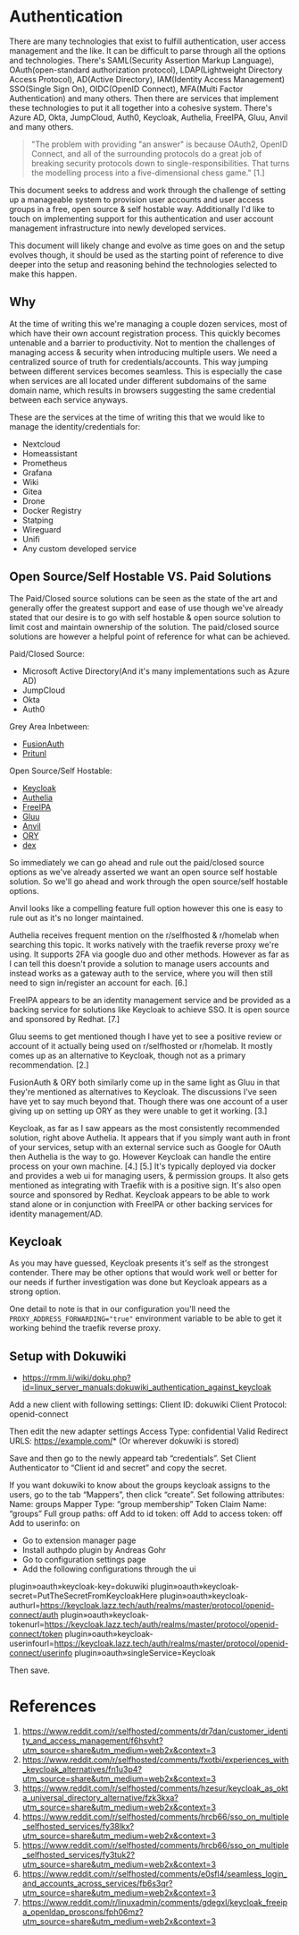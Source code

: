 # Authentication

There are many technologies that exist to fulfill authentication, user access management and the like. It can be difficult to parse through all the options and technologies. There's SAML(Security Assertion Markup Language), OAuth(open-standard authorization protocol), LDAP(Lightweight Directory Access Protocol), AD(Active Directory), IAM(Identity Access Management) SSO(Single Sign On), OIDC(OpenID Connect), MFA(Multi Factor Authentication) and many others. Then there are services that implement these technologies to put it all together into a cohesive system. There's Azure AD, Okta, JumpCloud, Auth0, Keycloak, Authelia, FreeIPA, Gluu, Anvil and many others.

> "The problem with providing "an answer" is because OAuth2, OpenID Connect, and all of the surrounding protocols do a great job of breaking security protocols down to single-responsibilities. That turns the modelling process into a five-dimensional chess game." [1.]

This document seeks to address and work through the challenge of setting up a manageable system to provision user accounts and user access groups in a free, open source & self hostable way. Additionally I'd like to touch on implementing support for this authentication and user account management infrastructure into newly developed services.

This document will likely change and evolve as time goes on and the setup evolves though, it should be used as the starting point of reference to dive deeper into the setup and reasoning behind the technologies selected to make this happen.

## Why

At the time of writing this we're managing a couple dozen services, most of which have their own account registration process. This quickly becomes untenable and a barrier to productivity. Not to mention the challenges of managing access & security when introducing multiple users. We need a centralized source of truth for credentials/accounts. This way jumping between different services becomes seamless. This is especially the case when services are all located under different subdomains of the same domain name, which results in browsers suggesting the same credential between each service anyways.

These are the services at the time of writing this that we would like to manage the identity/credentials for:
- Nextcloud
- Homeassistant
- Prometheus
- Grafana
- Wiki
- Gitea
- Drone
- Docker Registry
- Statping
- Wireguard
- Unifi
- Any custom developed service

## Open Source/Self Hostable VS. Paid Solutions

The Paid/Closed source solutions can be seen as the state of the art and generally offer the greatest support and ease of use though we've already stated that our desire is to go with self hostable & open source solution to limit cost and maintain ownership of the solution. The paid/closed source solutions are however a helpful point of reference for what can be achieved.

Paid/Closed Source:
- Microsoft Active Directory(And it's many implementations such as Azure AD)
- JumpCloud
- Okta
- Auth0

Grey Area Inbetween:
- [FusionAuth](https://fusionauth.io/)
- [Pritunl](https://pritunl.com/)

Open Source/Self Hostable:
- [Keycloak](https://www.keycloak.org/)
- [Authelia](https://github.com/authelia/authelia)
- [FreeIPA](https://www.freeipa.org/page/Main_Page)
- [Gluu](https://www.gluu.org/)
- [Anvil](https://anvil.io/)
- [ORY](https://www.ory.sh/)
- [dex](https://dexidp.io/)

So immediately we can go ahead and rule out the paid/closed source options as we've already asserted we want an open source self hostable solution. So we'll go ahead and work through the open source/self hostable options. 

Anvil looks like a compelling feature full option however this one is easy to rule out as it's no longer maintained.

Authelia receives frequent mention on the r/selfhosted & r/homelab when searching this topic. It works natively with the traefik reverse proxy we're using. It supports 2FA via google duo and other methods. However as far as I can tell this doesn't provide a solution to manage users accounts and instead works as a gateway auth to the service, where you will then still need to sign in/register an account for each. [6.]

FreeIPA appears to be an identity management service and be provided as a backing service for solutions like Keycloak to achieve SSO. It is open source and sponsored by Redhat. [7.]

Gluu seems to get mentioned though I have yet to see a positive review or account of it actually being used on r/selfhosted or r/homelab. It mostly comes up as an alternative to Keycloak, though not as a primary recommendation. [2.]

FusionAuth & ORY both similarly come up in the same light as Gluu in that they're mentioned as alternatives to Keycloak. The discussions I've seen have yet to say much beyond that. Though there was one account of a user giving up on setting up ORY as they were unable to get it working. [3.]

Keycloak, as far as I saw appears as the most consistently recommended solution, right above Authelia. It appears that if you simply want auth in front of your services, setup with an external service such as Google for OAuth then Authelia is the way to go. However Keycloak can handle the entire process on your own machine. [4.] [5.] It's typically deployed via docker and provides a web ui for managing users, & permission groups. It also gets mentioned as integrating with Traefik with is a positive sign. It's also open source and sponsored by Redhat. Keycloak appears to be able to work stand alone or in conjunction with FreeIPA or other backing services for identity management/AD.

## Keycloak

As you may have guessed, Keycloak presents it's self as the strongest contender. There may be other options that would work well or better for our needs if further investigation was done but Keycloak appears as a strong option.

One detail to note is that in our configuration you'll need the `PROXY_ADDRESS_FORWARDING="true"` environment variable to be able to get it working behind the traefik reverse proxy.

## Setup with Dokuwiki
- https://rmm.li/wiki/doku.php?id=linux_server_manuals:dokuwiki_authentication_against_keycloak

Add a new client with following settings:
Client ID: dokuwiki
Client Protocol: openid-connect

Then edit the new adapter settings
Access Type: confidential
Valid Redirect URLS: https://example.com/* (Or wherever dokuwiki is stored)

Save and then go to the newly appeard tab “credentials”.
Set Client Authenticator to “Client id and secret” and copy the secret.

If you want dokuwiki to know about the groups keycloak assigns to the users, go to the tab “Mappers”, then click “create”.
Set following attributes:
Name: groups
Mapper Type: “group membership”
Token Claim Name: “groups”
Full group paths: off
Add to id token: off
Add to access token: off
Add to userinfo: on

- Go to extension manager page
- Install authpdo plugin by  Andreas Gohr
- Go to configuration settings page
- Add the following configurations through the ui

plugin»oauth»keycloak-key=dokuwiki
plugin»oauth»keycloak-secret=PutTheSecretFromKeycloakHere
plugin»oauth»keycloak-authurl=https://keycloak.lazz.tech/auth/realms/master/protocol/openid-connect/auth
plugin»oauth»keycloak-tokenurl=https://keycloak.lazz.tech/auth/realms/master/protocol/openid-connect/token
plugin»oauth»keycloak-userinfourl=https://keycloak.lazz.tech/auth/realms/master/protocol/openid-connect/userinfo
plugin»oauth»singleService=Keycloak

Then save.


# References
1. https://www.reddit.com/r/selfhosted/comments/dr7dan/customer_identity_and_access_management/f6hsvht?utm_source=share&utm_medium=web2x&context=3
2. https://www.reddit.com/r/selfhosted/comments/fxotbi/experiences_with_keycloak_alternatives/fn1u3p4?utm_source=share&utm_medium=web2x&context=3
3. https://www.reddit.com/r/selfhosted/comments/hzesur/keycloak_as_okta_universal_directory_alternative/fzk3kxa?utm_source=share&utm_medium=web2x&context=3
4. https://www.reddit.com/r/selfhosted/comments/hrcb66/sso_on_multiple_selfhosted_services/fy38lkx?utm_source=share&utm_medium=web2x&context=3
5. https://www.reddit.com/r/selfhosted/comments/hrcb66/sso_on_multiple_selfhosted_services/fy3tuk2?utm_source=share&utm_medium=web2x&context=3
6. https://www.reddit.com/r/selfhosted/comments/e0sfl4/seamless_login_and_accounts_across_services/fb6s3qr?utm_source=share&utm_medium=web2x&context=3
7. https://www.reddit.com/r/linuxadmin/comments/gdegxl/keycloak_freeipa_openldap_proscons/fph06mz?utm_source=share&utm_medium=web2x&context=3